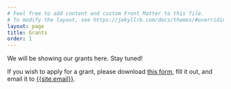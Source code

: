 ```yaml
---
# Feel free to add content and custom Front Matter to this file.
# To modify the layout, see https://jekyllrb.com/docs/themes/#overriding-theme-defaults
layout: page
title: Grants
order: 1
---
```


We will be showing our grants here. Stay tuned!

If you wish to apply for a grant, please download [this form](), fill it out, and email it to [{{site.email}}](mailto:{{site.email}}).
